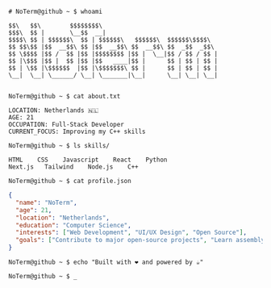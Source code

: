 ```
# NoTerm@github ~ $ whoami
```
```
$$\   $$\        $$$$$$$$\                                
$$$\  $$ |       \__$$  __|                               
$$$$\ $$ | $$$$$$\  $$ | $$$$$$\   $$$$$$\  $$$$$$\$$$$\  
$$ $$\$$ |$$  __$$\ $$ |$$  __$$\ $$  __$$\ $$  _$$  _$$\ 
$$ \$$$$ |$$ /  $$ |$$ |$$$$$$$$ |$$ |  \__|$$ / $$ / $$ |
$$ |\$$$ |$$ |  $$ |$$ |$$   ____|$$ |      $$ | $$ | $$ |
$$ | \$$ |\$$$$$$  |$$ |\$$$$$$$\ $$ |      $$ | $$ | $$ |
\__|  \__| \______/ \__| \_______|\__|      \__| \__| \__|
                                                          
```                                                          
                                                          

```
NoTerm@github ~ $ cat about.txt
```

```
LOCATION: Netherlands 🇳🇱
AGE: 21
OCCUPATION: Full-Stack Developer
CURRENT_FOCUS: Improving my C++ skills
```

```
NoTerm@github ~ $ ls skills/
```

```
HTML    CSS    Javascript    React    Python
Next.js   Tailwind    Node.js    C++
```

```
NoTerm@github ~ $ cat profile.json
```

```json
{
  "name": "NoTerm",
  "age": 21,
  "location": "Netherlands",
  "education": "Computer Science",
  "interests": ["Web Development", "UI/UX Design", "Open Source"],
  "goals": ["Contribute to major open-source projects", "Learn assembly"]
}
```


```
NoTerm@github ~ $ echo "Built with ❤️ and powered by ☕"
```

```
NoTerm@github ~ $ _
```
